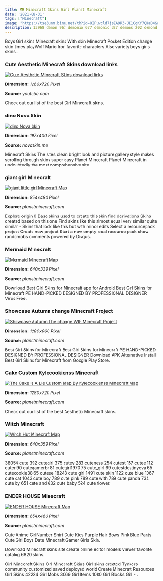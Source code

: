 ```yaml
---
title: 📷 Minecraft Skins Girl Planet Minecraft
date: '2021-08-31'
tags: ["Minecraft"]
image: "https://tse3.mm.bing.net/th?id=OIP.wcld7jsZA9R3-JE1CgKY7QHaD4&amp;pid=15.1"
description: 13968 demon 967 demonio 677 demonic 327 demons 202 demond 163 demoniaco 94 demone 80 demonrealms 76 demon_killer_hd 76 demoninhah 74 demoniac 61 demoncraft 5
---
```




Boys Girl skins Minecraft skins With skin Minecraft Pocket Edition change skin times playWolf Mario Iron favorite characters Also variety boys girls skins .



### Cute Aesthetic Minecraft Skins download links 

[![Cute  Aesthetic Minecraft Skins  download links   ](https://i.ytimg.com/vi/-wW2WNRUALM/maxresdefault.jpg)](https://i.ytimg.com/vi/-wW2WNRUALM/maxresdefault.jpg)


**Dimension:** _1280x720 Pixel_ 

**Source:** _youtube.com_ 


Check out our list of the best Girl Minecraft skins.


### dino Nova Skin

[![dino  Nova Skin](https://lh3.googleusercontent.com/OFN3dFxmu4MSwlCXGnSlscmA21WvG8v85fANhuiYC3D4eEoVfZey9FNZM0jw63Cx3O6OGf_gglLUS4afi7Aung=s400)](https://lh3.googleusercontent.com/OFN3dFxmu4MSwlCXGnSlscmA21WvG8v85fANhuiYC3D4eEoVfZey9FNZM0jw63Cx3O6OGf_gglLUS4afi7Aung=s400)


**Dimension:** _197x400 Pixel_ 

**Source:** _novaskin.me_ 


Minecraft Skins The sites clean bright look and picture gallery style makes scrolling through skins super easy Planet Minecraft Planet Minecraft in undoubtedly the most comprehensive site.


### giant girl Minecraft 

[![giant little girl Minecraft Map](https://static.planetminecraft.com/files/resource_media/screenshot/1225/2555-06-22_223855_2647771.jpg)](https://static.planetminecraft.com/files/resource_media/screenshot/1225/2555-06-22_223855_2647771.jpg)


**Dimension:** _854x480 Pixel_ 

**Source:** _planetminecraft.com_ 


Explore origin 0 Base skins used to create this skin find derivations Skins created based on this one Find skins like this almost equal very similar quite similar - Skins that look like this but with minor edits Select a resourcepack project Create new project Start a new empty local resource pack show randomobs comments powered by Disqus.


### Mermaid Minecraft 

[![Mermaid Minecraft Map](https://static.planetminecraft.com/files/resource_media/screenshot/1242/2012-10-19_230609_3895890.jpg)](https://static.planetminecraft.com/files/resource_media/screenshot/1242/2012-10-19_230609_3895890.jpg)


**Dimension:** _640x339 Pixel_ 

**Source:** _planetminecraft.com_ 


Download Best Girl Skins for Minecraft app for Android Best Girl Skins for Minecraft PE HAND-PICKED DESIGNED BY PROFESSIONAL DESIGNER Virus Free.


### Showcase Autumn change Minecraft Project

[![Showcase Autumn  The change WIP Minecraft Project](https://static.planetminecraft.com/files/resource_media/screenshot/1235/autumn-2_3465247.jpg)](https://static.planetminecraft.com/files/resource_media/screenshot/1235/autumn-2_3465247.jpg)


**Dimension:** _1280x960 Pixel_ 

**Source:** _planetminecraft.com_ 


Best Girl Skins for Minecraft Best Girl Skins for Minecraft PE HAND-PICKED DESIGNED BY PROFESSIONAL DESIGNER Download APK Alternative Install Best Girl Skins for Minecraft from Google Play Store.


###  Cake Custom Kylecookienss Minecraft 

[![The Cake Is A Lie  Custom Map By Kylecookienss Minecraft Map](https://static.planetminecraft.com/files/resource_media/screenshot/1222/mr_minecraft_wallpaper_by_exmpletree-d390lg3_2442996.jpg)](https://static.planetminecraft.com/files/resource_media/screenshot/1222/mr_minecraft_wallpaper_by_exmpletree-d390lg3_2442996.jpg)


**Dimension:** _1280x720 Pixel_ 

**Source:** _planetminecraft.com_ 


Check out our list of the best Aesthetic Minecraft skins.


### Witch Minecraft 

[![Witch Hut Minecraft Map](https://static.planetminecraft.com/files/resource_media/screenshot/1442/halloween68239838.jpg)](https://static.planetminecraft.com/files/resource_media/screenshot/1442/halloween68239838.jpg)


**Dimension:** _640x359 Pixel_ 

**Source:** _planetminecraft.com_ 


38054 cute 392 cutegirl 375 cutey 283 cuteness 254 cutest 157 cutee 112 cuter 90 cutegamerbr 81 cutegirl1970 75 cute_girl 69 cutestdestinyeva 65 cutecookie38 65 cuteee 18243 cute girl 1491 cute skin 1122 cute blue 1067 cute cat 1043 cute boy 789 cute pink 789 cute with 789 cute panda 734 cute by 651 cute and 632 cute baby 524 cute flower.


### ENDER HOUSE Minecraft 

[![ENDER HOUSE Minecraft Map](https://static.planetminecraft.com/files/resource_media/screenshot/1210/2012-03-07_122119_1638608.jpg)](https://static.planetminecraft.com/files/resource_media/screenshot/1210/2012-03-07_122119_1638608.jpg)


**Dimension:** _854x480 Pixel_ 

**Source:** _planetminecraft.com_ 



Cute Anime GirlNumber Shirt Cute Kids Purple Hair Bows Pink Blue Pants Cute Girl Boys Date Minecraft Gamer Girls Skin.


Download Minecraft skins site create online editor models viewer favorite catalog 6820 skins.


Girl Minecraft Skins Girl Minecraft Skins Girl skins created Tynkers community customized saved deployed world Create Minecraft Resources Girl Skins 42224 Girl Mobs 3069 Girl Items 1080 Girl Blocks Girl - .





